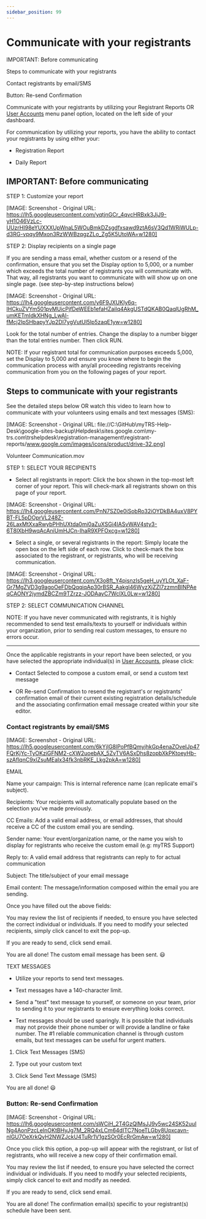 ```yaml
---
sidebar_position: 99
---
```




# Communicate with your registrants

IMPORTANT: Before communicating

Steps to communicate with your registrants

Contact registrants by email/SMS

Button: Re-send Confirmation

Communicate with your registrants by utilizing your Registrant Reports OR [User Accounts](<user_accounts.md>) menu panel option, located on the left side of your dashboard. 

For communication by utilizing your reports, you have the ability to contact your registrants by using either your: 

* Registration Report

* Daily Report 

## IMPORTANT: Before communicating

STEP 1: Customize your report


[IMAGE: Screenshot - Original URL: https://lh5.googleusercontent.com/yqtjnGCr_4qvcHRBxk3JjJ9-yH1O46VzLc-UUzrHI98eYUXXXUpWnaL5WOuBmkDZsgdfxsawd9ztA6sV3Qd1WRiWULp-d3RG-vpqy9Mxon3RzWWBzqgzZLo_Zg5K5UtoWA=w1280]

STEP 2: Display recipients on a single page

If you are sending a mass email, whether custom or a resend of the confirmation, ensure that you set the Display option to 5,000, or a number which exceeds the total number of registrants you will communicate with. That way, all registrants you want to communicate with will show up on one single page. (see step-by-step instructions below)

[IMAGE: Screenshot - Original URL: https://lh4.googleusercontent.com/y6F9JXUKIy6q-IHCkuZVYm501pvMUicPjfDeWEEb1efaHZaiIq4AkgUSTdQKAB0QaqlUgRhM_umKETmIdkXHNg_LwAl-fMcj2IpSHbapyYJp2Dl7ygVutUl5lp5zaqE1yw=w1280]

Look for the total number of entries. Change the display to a number bigger than the total entries number. Then click RUN.

NOTE: If your registrant total for communication purposes exceeds 5,000, set the Display to 5,000 and ensure you know where to begin the communication process with any/all proceeding registrants receiving communication from you on the following pages of your report.

## Steps to communicate with your registrants

See the detailed steps below OR watch this video to learn how to communicate with your volunteers using emails and text messages (SMS):

[IMAGE: Screenshot - Original URL: file://C:\GitHub\myTRS-Help-Desk\google-sites-backup\Helpdesk\sites.google.com\my-trs.com\trshelpdesk\registration-management\registrant-reports/www.google.com/images/icons/product/drive-32.png]

Volunteer Communication.mov

STEP 1: SELECT YOUR RECIPIENTS


* Select all registrants in report: Click the box shown in the top-most left corner of your report. This will check-mark all registrants shown on this page of your report. 

[IMAGE: Screenshot - Original URL: https://lh4.googleusercontent.com/PnN7SZ0e0iSobRo32iOYDkBA4uxV8PYBT-FL5pDOprVL248Z-26LaxMtXxaRwybPHhUXtda0mi0aZuXSGi4lASvWAV4sty3-6T8lXbH9wqAcAniUmHJCn-IhaR9XPFOxcg=w1280]

* Select a single, or several registrants in the report: Simply locate the open box on the left side of each row. Click to check-mark the box associated to the registrant, or registrants, who will be receiving communication. 

[IMAGE: Screenshot - Original URL: https://lh3.googleusercontent.com/X3o8ft_Y4pjsnzIs5geH_uyYLOt_XaF-Gr7MgZVD3g9agoOeFDbQqqiqAp30rBSR_Aakgl46WyzXjZZI7zzmnBINPAeqCAONY2jymdZBCZm9TZrzz-JODAayC7WclXL0Lw=w1280]

STEP 2: SELECT COMMUNICATION CHANNEL

NOTE: If you have never communicated with registrants, it is highly recommended to send test emails/texts to yourself or individuals within your organization, prior to sending real custom messages, to ensure no errors occur.

__________________________

Once the applicable registrants in your report have been selected, or you have selected the appropriate individual(s) in [User Accounts](<user_accounts.md>), please click:

* Contact Selected to compose a custom email, or send a custom text message

* OR Re-send Confirmation to resend the registrant's or registrants' confirmation email of their current existing registration details/schedule and the associating confirmation email message created within your site editor. 

### Contact registrants by email/SMS

[IMAGE: Screenshot - Original URL: https://lh5.googleusercontent.com/6kYjIG8lPoPfBQmyjhkGp4enaZOveIJp47FQrKjYc-TyOKziGFNM2-cXW2uoebAX_5ZvTV6ASxDhs8zopbXkPKtoeyHb-szAflqnC9xlZsuMEaIx34fk3nbRKE_Lkg2pkA=w1280]

EMAIL

Name your campaign: This is internal reference name (can replicate email's subject).

Recipients: Your recipients will automatically populate based on the selection you've made previously. 

CC Emails: Add a valid email address, or email addresses, that should receive a CC of the custom email you are sending. 

Sender name: Your event/organization name, or the name you wish to display for registrants who receive the custom email (e.g: myTRS Support)

Reply to: A valid email address that registrants can reply to for actual communication

Subject: The title/subject of your email message

Email content: The message/information composed within the email you are sending. 

  

Once you have filled out the above fields:

You may review the list of recipients if needed, to ensure you have selected the correct individual or individuals. If you need to modify your selected recipients, simply click cancel to exit the pop-up. 

If you are ready to send, click send email.

You are all done! The custom email message has been sent. 😃

TEXT MESSAGES

* Utilize your reports to send text messages. 

* Text messages have a 140-character limit.

* Send a "test" text message to yourself, or someone on your team, prior to sending it to your registrants to ensure everything looks correct. 

* Text messages should be used sparingly. It is possible that individuals may not provide their phone number or will provide a landline or fake number. The #1 reliable communication channel is through custom emails, but text messages can be useful for urgent matters. 

1. Click Text Messages (SMS)

2. Type out your custom text

3. Click Send Text Message (SMS)

You are all done! 😃

### Button: Re-send Confirmation

[IMAGE: Screenshot - Original URL: https://lh6.googleusercontent.com/sWCiH_2T4GzQlMsJJ9y5wc24SK52uuINg4AonPzcLeInOKtBHyJg7M_2RQ4xLCm64dITC7NoeTLGby8Upxcavn-nlGU7OeXrkQyH2NWZJckU4TuRr1V1gzSOr0EcRrGmAw=w1280]

Once you click this option, a pop-up will appear with the registrant, or list of registrants, who will receive a new copy of their confirmation email. 

You may review the list if needed, to ensure you have selected the correct individual or individuals. If you need to modify your selected recipients, simply click cancel to exit and modify as needed. 

If you are ready to send, click send email.

You are all done! The confirmation email(s) specific to your registrant(s) schedule have been sent. 
